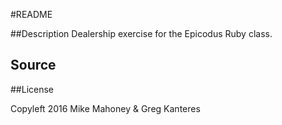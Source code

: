 #README

##Description
Dealership exercise for the Epicodus Ruby class.

## Source

##License

Copyleft 2016 Mike Mahoney & Greg Kanteres
